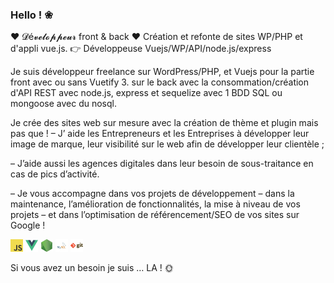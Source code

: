 ### Hello ! ❀

♥ 𝓓é𝓿𝓮𝓵𝓸𝓹𝓹𝓮𝓾𝓻 front & back ♥ Création et refonte de sites WP/PHP et d'appli vue.js. 👉 Développeuse Vuejs/WP/API/node.js/express

Je suis développeur freelance sur WordPress/PHP, et Vuejs pour la partie front avec ou sans Vuetify 3.
 sur le back avec la consommation/création d'API REST avec node.js, express et sequelize avec 1 BDD SQL ou mongoose avec du nosql.

Je crée des sites web sur mesure avec la création de thème et plugin mais pas que !
– J’ aide les Entrepreneurs et les Entreprises à développer leur image de marque, leur visibilité sur le web afin de développer leur clientèle ;

– J’aide aussi les agences digitales dans leur besoin de sous-traitance en cas de pics d’activité.

– Je vous accompagne dans vos projets de développement
– dans la maintenance, l’amélioration de fonctionnalités, la mise à niveau de vos projets
– et dans l’optimisation de référencement/SEO de vos sites sur Google !

<code><img height="20" src="https://raw.githubusercontent.com/github/explore/80688e429a7d4ef2fca1e82350fe8e3517d3494d/topics/javascript/javascript.png"></code>
<code><img height="20" src="https://raw.githubusercontent.com/github/explore/80688e429a7d4ef2fca1e82350fe8e3517d3494d/topics/vue/vue.png"></code>
<code><img height="20" src="https://raw.githubusercontent.com/github/explore/80688e429a7d4ef2fca1e82350fe8e3517d3494d/topics/nodejs/nodejs.png"></code>
<code><img height="20" src="https://raw.githubusercontent.com/github/explore/80688e429a7d4ef2fca1e82350fe8e3517d3494d/topics/mysql/mysql.png"></code>
<code><img height="20" src="https://raw.githubusercontent.com/github/explore/80688e429a7d4ef2fca1e82350fe8e3517d3494d/topics/git/git.png"></code>
 
Si vous avez un besoin je suis … LA !
🌞


